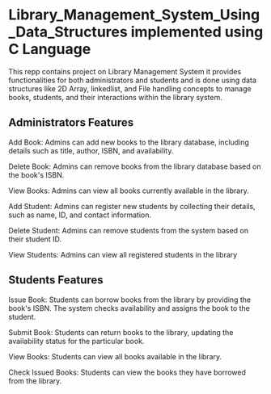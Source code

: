 # Library_Management_System_Using_Data_Structures implemented using C Language
This repp contains project on Library Management System it provides functionalities for both administrators and students and is done using data structures like 2D Array, linkedlist, and File handling concepts to manage books, students, and their interactions within the library system.

## Administrators Features
Add Book: Admins can add new books to the library database, including details such as title, author, ISBN, and availability.

Delete Book: Admins can remove books from the library database based on the book's ISBN.

View Books: Admins can view all books currently available in the library.

Add Student: Admins can register new students by collecting their details, such as name, ID, and contact information.

Delete Student: Admins can remove students from the system based on their student ID.

View Students: Admins can view all registered students in the library

## Students Features

Issue Book: Students can borrow books from the library by providing the book's ISBN. The system checks availability and assigns the book to the student.

Submit Book: Students can return books to the library, updating the availability status for the particular book.

View Books: Students can view all books available in the library.

Check Issued Books: Students can view the books they have borrowed from the library.


